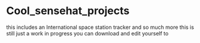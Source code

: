 # Cool_sensehat_projects
this includes an International space station tracker and so much more this is still just a work in progress you can download and edit yourself to 
